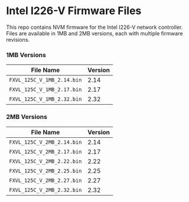 # Intel I226-V Firmware Files
This repo contains NVM firmware for the Intel I226-V network controller. Files are available in 1MB and 2MB versions, each with multiple firmware revisions.

###  1MB Versions

| File Name                         | Version |
|----------------------------------|---------|
| `FXVL_125C_V_1MB_2.14.bin`       | 2.14    |
| `FXVL_125C_V_1MB_2.17.bin`       | 2.17    |
| `FXVL_125C_V_1MB_2.32.bin`       | 2.32    |

###  2MB Versions

| File Name                         | Version |
|----------------------------------|---------|
| `FXVL_125C_V_2MB_2.14.bin`       | 2.14    |
| `FXVL_125C_V_2MB_2.17.bin`       | 2.17    |
| `FXVL_125C_V_2MB_2.22.bin`       | 2.22    |
| `FXVL_125C_V_2MB_2.25.bin`       | 2.25    |
| `FXVL_125C_V_2MB_2.27.bin`       | 2.27    |
| `FXVL_125C_V_2MB_2.32.bin`       | 2.32    |